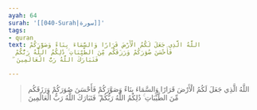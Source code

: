 ```yaml
---
ayah: 64
surah: '[[040-Surah|سورة]]'
tags:
- quran
text: اللَّهُ الَّذِي جَعَلَ لَكُمُ الْأَرْضَ قَرَارًا وَالسَّمَاءَ بِنَاءً وَصَوَّرَكُمْ
  فَأَحْسَنَ صُوَرَكُمْ وَرَزَقَكُم مِّنَ الطَّيِّبَاتِ ۚ ذَٰلِكُمُ اللَّهُ رَبُّكُمْ
  ۖ فَتَبَارَكَ اللَّهُ رَبُّ الْعَالَمِينَ

---
```

> اللَّهُ الَّذِي جَعَلَ لَكُمُ الْأَرْضَ قَرَارًا وَالسَّمَاءَ بِنَاءً وَصَوَّرَكُمْ فَأَحْسَنَ صُوَرَكُمْ وَرَزَقَكُم مِّنَ الطَّيِّبَاتِ ۚ ذَٰلِكُمُ اللَّهُ رَبُّكُمْ ۖ فَتَبَارَكَ اللَّهُ رَبُّ الْعَالَمِينَ
